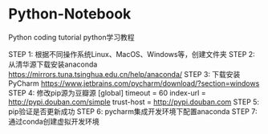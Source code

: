# Python-Notebook
Python coding tutorial
python学习教程

STEP 1: 根据不同操作系统Linux、MacOS、Windows等，创建文件夹
STEP 2: 从清华源下载安装anaconda https://mirrors.tuna.tsinghua.edu.cn/help/anaconda/
STEP 3: 下载安装PyCharm https://www.jetbrains.com/pycharm/download/?section=windows
STEP 4: 修改pip源为豆瓣源
            [global]
            timeout = 60
            index-url = http://pypi.douban.com/simple
            trust-host = http://pypi.douban.com
STEP 5: pip验证是否更新成功
STEP 6: pycharm集成开发环境下配置anaconda
STEP 7: 通过conda创建虚拟开发环境
